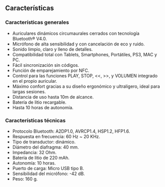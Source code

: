## Características


### Características generales


* Auriculares dinámicos circumaurales cerrados con tecnología Bluetooth® V4.0.
* Micrófono de alta sensibilidad y con cancelación de eco y ruido.
* Sonido limpio, claro y lleno de detalles.
* Compatibilidad total con Tablets, Smartphones, Portátiles, PS3, MAC y PC.
* Fácil sincronización sin códigos.
* Función de emparejamiento por NFC.
* Control para las funciones PLAY, STOP, <<, >>, y VOLUMEN integrado en el propio auricular.
* Máximo confort gracias a su diseño ergonómico y ultraligero, ideal para largas sesiones.
* Distancia de uso hasta 10m de alcance.
* Batería de litio recargable.
* Hasta 10 horas de autonomía.


### Características técnicas

* Protocolo Bluetooth: A2DP1.0, AVRCP1.4, HSP1.2, HFP1.6.
* Respuesta en frecuencia: 60 Hz ~ 20 KHz.
* Tipo de transductor: dinámico.
* Diámetro del diafragma: 40 mm.
* Impedancia: 32 Ohm.
* Batería de litio de 220 mAh.
* Autonomía: 10 horas.
* Puerto de carga: Micro USB tipo B.
* Sensibilidad del micrófono: -42 dB.
* Peso: 160 g.
